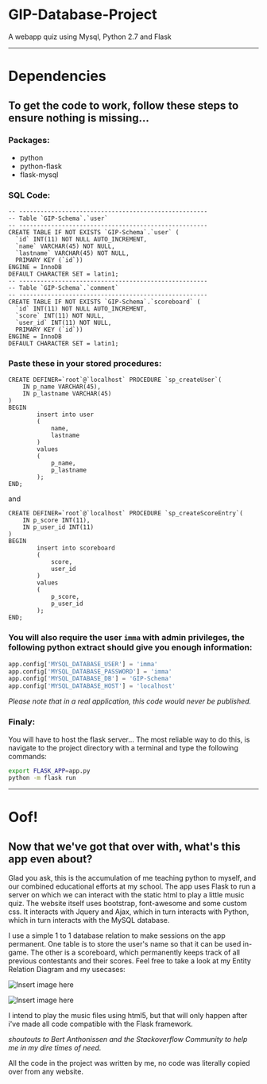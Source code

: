 # GIP-Database-Project
A webapp quiz using Mysql, Python 2.7 and Flask

- - -

# Dependencies

## To get the code to work, follow these steps to ensure nothing is missing...

### Packages:

- python
- python-flask
- flask-mysql

### SQL Code:

```mysql
-- -----------------------------------------------------
-- Table `GIP-Schema`.`user`
-- -----------------------------------------------------
CREATE TABLE IF NOT EXISTS `GIP-Schema`.`user` (
  `id` INT(11) NOT NULL AUTO_INCREMENT,
  `name` VARCHAR(45) NOT NULL,
  `lastname` VARCHAR(45) NOT NULL,
  PRIMARY KEY (`id`))
ENGINE = InnoDB
DEFAULT CHARACTER SET = latin1;
-- -----------------------------------------------------
-- Table `GIP-Schema`.`comment`
-- -----------------------------------------------------
CREATE TABLE IF NOT EXISTS `GIP-Schema`.`scoreboard` (
  `id` INT(11) NOT NULL AUTO_INCREMENT,
  `score` INT(11) NOT NULL,
  `user_id` INT(11) NOT NULL,
  PRIMARY KEY (`id`))
ENGINE = InnoDB
DEFAULT CHARACTER SET = latin1;

```

### Paste these in your stored procedures:

```mysql
CREATE DEFINER=`root`@`localhost` PROCEDURE `sp_createUser`(
    IN p_name VARCHAR(45),
    IN p_lastname VARCHAR(45)
)
BEGIN
        insert into user
        (
            name,
            lastname
        )
        values
        (
            p_name,
            p_lastname
        );
END;
```

and

```mysql
CREATE DEFINER=`root`@`localhost` PROCEDURE `sp_createScoreEntry`(
    IN p_score INT(11),
    IN p_user_id INT(11)
)
BEGIN
        insert into scoreboard
        (
            score,
            user_id
        )
        values
        (
            p_score,
            p_user_id
        );
END;
```

### You will also require the user `imma` with admin privileges, the following python extract should give you enough information:

```python
app.config['MYSQL_DATABASE_USER'] = 'imma'
app.config['MYSQL_DATABASE_PASSWORD'] = 'imma'
app.config['MYSQL_DATABASE_DB'] = 'GIP-Schema'
app.config['MYSQL_DATABASE_HOST'] = 'localhost'
```

*Please note that in a real application, this code would never be published.*

### Finaly:
You will have to host the flask server... The most reliable way to do this, is navigate to the project directory with a terminal and type the following commands:

```bash
export FLASK_APP=app.py
python -m flask run
```

- - -

# Oof!

## Now that we've got that over with, what's this app even about?

Glad you ask, this is the accumulation of me teaching python to myself, and our combined educational efforts at my school. The app uses Flask to run a server on which we can interact with the static html to play a little music quiz.
The website itself uses bootstrap, font-awesome and some custom css. It interacts with Jquery and Ajax, which in turn interacts with Python, which in turn interacts with the MySQL database.

I use a simple 1 to 1 database relation to make sessions on the app permanent. One table is to store the user's name so that it can be used in-game. The other is a scoreboard, which permanently keeps track of all previous contestants and their scores.
Feel free to take a look at my Entity Relation Diagram and my usecases:

![Insert image here](#)

![Insert image here](#)

I intend to play the music files using html5, but that will only happen after i've made all code compatible with the Flask framework.


*shoutouts to Bert Anthonissen and the Stackoverflow Community to help me in my dire times of need.*

All the code in the project was written by me, no code was literally copied over from any website.
